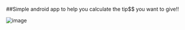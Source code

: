 ##Simple android app to help you calculate the tip$$ you want to give!!

![image](https://github.com/user-attachments/assets/fb121bc2-d2e3-4919-9c30-b2cf01c8f7eb)
